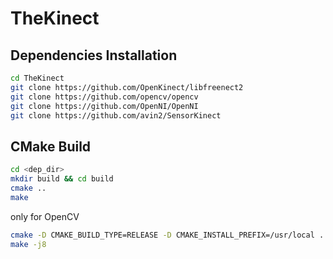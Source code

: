 # TheKinect

## Dependencies Installation
```sh
cd TheKinect
git clone https://github.com/OpenKinect/libfreenect2
git clone https://github.com/opencv/opencv
git clone https://github.com/OpenNI/OpenNI
git clone https://github.com/avin2/SensorKinect
```
## CMake Build
```sh
cd <dep_dir>
mkdir build && cd build
cmake ..
make
```

only for OpenCV
```sh
cmake -D CMAKE_BUILD_TYPE=RELEASE -D CMAKE_INSTALL_PREFIX=/usr/local ..
make -j8
```